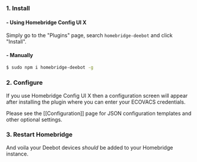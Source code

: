 ### 1. Install
#### - Using Homebridge Config UI X
Simply go to the "Plugins" page, search `homebridge-deebot` and click "Install".
#### - Manually
```bash
$ sudo npm i homebridge-deebot -g
```
### 2. Configure
If you use Homebridge Config UI X then a configuration screen will appear after installing the plugin where you can enter your ECOVACS credentials.

Please see the [[Configuration]] page for JSON configuration templates and other optional settings.
### 3. Restart Homebridge
And voila your Deebot devices *should* be added to your Homebridge instance.